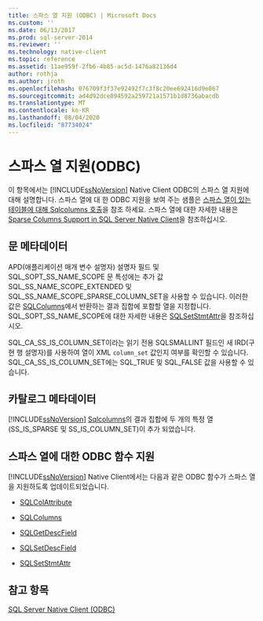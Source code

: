 ```yaml
---
title: 스파스 열 지원 (ODBC) | Microsoft Docs
ms.custom: ''
ms.date: 06/13/2017
ms.prod: sql-server-2014
ms.reviewer: ''
ms.technology: native-client
ms.topic: reference
ms.assetid: 11ae959f-2fb6-4b85-ac5d-1476a82136d4
author: rothja
ms.author: jroth
ms.openlocfilehash: 076709f3f37e92492f7c3f8c20ee692416d9e867
ms.sourcegitcommit: ad4d92dce894592a259721a1571b1d8736abacdb
ms.translationtype: MT
ms.contentlocale: ko-KR
ms.lasthandoff: 08/04/2020
ms.locfileid: "87734024"
---
```

# <a name="sparse-columns-support-odbc"></a>스파스 열 지원(ODBC)
  이 항목에서는 [!INCLUDE[ssNoVersion](../../../includes/ssnoversion-md.md)] Native Client ODBC의 스파스 열 지원에 대해 설명합니다. 스파스 열에 대 한 ODBC 지원을 보여 주는 샘플은 [스파스 열이 있는 테이블에 대해 Sqlcolumns 호출](../../native-client-odbc-how-to/call-sqlcolumns-on-a-table-with-sparse-columns.md)을 참조 하세요. 스파스 열에 대한 자세한 내용은 [Sparse Columns Support in SQL Server Native Client](../features/sparse-columns-support-in-sql-server-native-client.md)을 참조하십시오.  
  
## <a name="statement-metadata"></a>문 메타데이터  
 APD(애플리케이션 매개 변수 설명자) 설명자 필드 및 SQL_SOPT_SS_NAME_SCOPE 문 특성에는 추가 값 SQL_SS_NAME_SCOPE_EXTENDED 및 SQL_SS_NAME_SCOPE_SPARSE_COLUMN_SET을 사용할 수 있습니다. 이러한 값은 [SQLColumns](../../native-client-odbc-api/sqlcolumns.md)에서 반환하는 결과 집합에 포함할 열을 지정합니다. SQL_SOPT_SS_NAME_SCOPE에 대한 자세한 내용은 [SQLSetStmtAttr](../../native-client-odbc-api/sqlsetstmtattr.md)을 참조하십시오.  
  
 SQL_CA_SS_IS_COLUMN_SET이라는 읽기 전용 SQLSMALLINT 필드인 새 IRD(구현 행 설명자)를 사용하여 열이 XML `column_set` 값인지 여부를 확인할 수 있습니다. SQL_CA_SS_IS_COLUMN_SET에는 SQL_TRUE 및 SQL_FALSE 값을 사용할 수 있습니다.  
  
## <a name="catalog-metadata"></a>카탈로그 메타데이터  
 [!INCLUDE[ssNoVersion](../../../includes/ssnoversion-md.md)] [Sqlcolumns](../../native-client-odbc-api/sqlcolumns.md)의 결과 집합에 두 개의 특정 열 (SS_IS_SPARSE 및 SS_IS_COLUMN_SET)이 추가 되었습니다.  
  
## <a name="odbc-function-support-for-sparse-columns"></a>스파스 열에 대한 ODBC 함수 지원  
 [!INCLUDE[ssNoVersion](../../../includes/ssnoversion-md.md)] Native Client에서는 다음과 같은 ODBC 함수가 스파스 열을 지원하도록 업데이트되었습니다.  
  
-   [SQLColAttribute](../../native-client-odbc-api/sqlcolattribute.md)  
  
-   [SQLColumns](../../native-client-odbc-api/sqlcolumns.md)  
  
-   [SQLGetDescField](../../native-client-odbc-api/sqlgetdescfield.md)  
  
-   [SQLSetDescField](../../native-client-odbc-api/sqlsetdescfield.md)  
  
-   [SQLSetStmtAttr](../../native-client-odbc-api/sqlsetstmtattr.md)  
  
## <a name="see-also"></a>참고 항목  
 [SQL Server Native Client &#40;ODBC&#41;](sql-server-native-client-odbc.md)  
  
  
